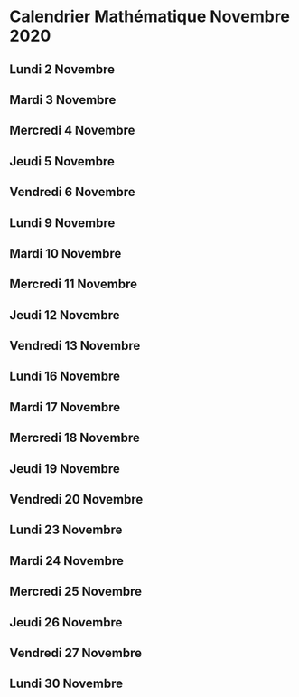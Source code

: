 # Calendrier Mathématique Novembre 2020

## Lundi 2 Novembre

## Mardi 3 Novembre

## Mercredi 4 Novembre

## Jeudi 5 Novembre

## Vendredi 6 Novembre

## Lundi 9 Novembre

## Mardi 10 Novembre

## Mercredi 11 Novembre

## Jeudi 12 Novembre

## Vendredi 13 Novembre

## Lundi 16 Novembre

## Mardi 17 Novembre

## Mercredi 18 Novembre

## Jeudi 19 Novembre

## Vendredi 20 Novembre

## Lundi 23 Novembre

## Mardi 24 Novembre

## Mercredi 25 Novembre

## Jeudi 26 Novembre

## Vendredi 27 Novembre

## Lundi 30 Novembre
